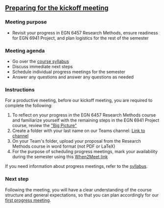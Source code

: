 ## [Preparing for the kickoff meeting](https://aselshall.github.io/pr/hw/meeting0)

### Meeting purpose
- Revisit your progress in EGN 6457 Research Methods, ensure readiness for EGN 6941 Project, and plan logistics for the rest of the semester

### Meeting agenda
- Go over the [course syllabus](https://aselshall.github.io/pr/#participation)  
- Discuss immediate next steps 
- Schedule individual progress meetings for the semester
- Answer any questions and answer any questions as needed

### Instructions
For a productive meeting, before our kickoff meeting, you are required to complete the following:  
1.  To reflect on your progress in the EGN 6457 Research Methods course and familiarize yourself with the remaining steps in the EGN 6941 Project course, review the ["Big Picture"](https://aselshall.github.io/rm/hw/big-picture)
2. Create a folder with your last name on our Teams channel: [Link to channel](https://teams.microsoft.com/l/channel/19%3AJHuITMwcgjg_bGMf9nNXFT15QiWcs-dJ4OvgUvjEJkk1%40thread.tacv2/General?groupId=732fceb9-a227-4950-a33d-851b1be2f09e)
3. On your Team's folder, upload your proposal from the Research Methods course in word format (not PDF or LaTeX) 
5. For the purpose of scheduling progress meetings, mark your availability during the semester using this [When2Meet link](https://www.when2meet.com/?28130274-6d6lg)

If you need information about progress meetings, refer to the [syllabus](https://aselshall.github.io/pr).

### Next step
Following the meeting, you will have a clear understanding of the course structure and general expectations, so that you can plan accordingly for our [first progress meeting](https://aselshall.github.io/pr/hw/meeting1).
